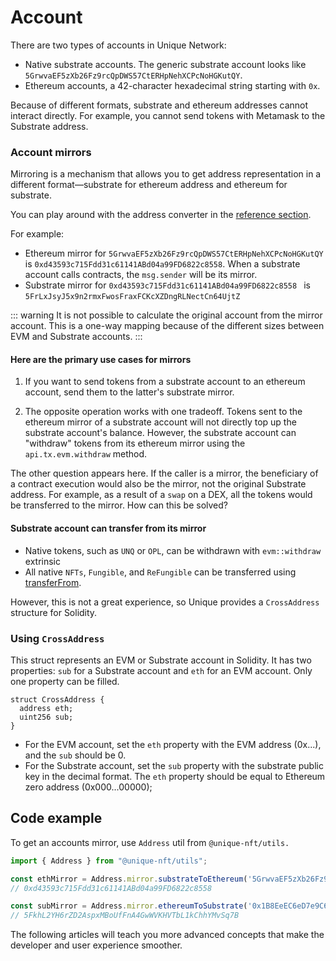 # Account 

There are two types of accounts in Unique Network:

- Native substrate accounts. The generic substrate account looks like `5GrwvaEF5zXb26Fz9rcQpDWS57CtERHpNehXCPcNoHGKutQY`.
- Ethereum accounts, a 42-character hexadecimal string starting with `0x`.

Because of different formats, substrate and ethereum addresses cannot interact directly. For example, you cannot send tokens with Metamask to the Substrate address.

### Account mirrors

Mirroring is a mechanism that allows you to get address representation in a different format—substrate for ethereum address and ethereum for substrate.

You can play around with the address converter in the [reference section](../../../../reference/tools.md).

For example:

- Ethereum mirror for `5GrwvaEF5zXb26Fz9rcQpDWS57CtERHpNehXCPcNoHGKutQY` is `0xd43593c715Fdd31c61141ABd04a99FD6822c8558`. When a substrate account calls contracts, the `msg.sender` will be its mirror.
- Substrate mirror for `0xd43593c715Fdd31c61141ABd04a99FD6822c8558 ` is `5FrLxJsyJ5x9n2rmxFwosFraxFCKcXZDngRLNectCn64UjtZ`

::: warning
It is not possible to calculate the original account from the mirror account. This is a one-way mapping because of the different sizes between EVM and Substrate accounts.
:::

#### Here are the primary use cases for mirrors

1. If you want to send tokens from a substrate account to an ethereum account, send them to the latter's substrate mirror.

2. The opposite operation works with one tradeoff. Tokens sent to the ethereum mirror of a substrate account will not directly top up the substrate account's balance. However, the substrate account can "withdraw" tokens from its ethereum mirror using the `api.tx.evm.withdraw` method.

The other question appears here. If the caller is a mirror, the beneficiary of a contract execution would also be the mirror, not the original Substrate address. For example, as a result of a `swap` on a DEX, all the tokens would be transferred to the mirror. How can this be solved?

#### Substrate account can transfer from its mirror

- Native tokens, such as `UNQ` or `OPL`, can be withdrawn with `evm::withdraw` extrinsic
- All native `NFTs`, `Fungible`, and `ReFungible` can be transferred using [transferFrom](./tokens.md#transfer).

However, this is not a great experience, so Unique provides a `CrossAddress` structure for Solidity.

### Using `CrossAddress`

This struct represents an EVM or Substrate account in Solidity. It has two properties: `sub` for a Substrate account and `eth` for an EVM account. Only one property can be filled.

```Solidity
struct CrossAddress {
  address eth;
  uint256 sub;
}
```

- For the EVM account, set the `eth` property with the EVM address (0x...), and the `sub` should be 0.
- For the Substrate account, set the `sub` property with the substrate public key in the decimal format. The `eth` property should be equal to Ethereum zero address (0x000...00000);

## Code example

To get an accounts mirror, use `Address` util from `@unique-nft/utils.`

```ts
import { Address } from "@unique-nft/utils";

const ethMirror = Address.mirror.substrateToEthereum('5GrwvaEF5zXb26Fz9rcQpDWS57CtERHpNehXCPcNoHGKutQY');
// 0xd43593c715Fdd31c61141ABd04a99FD6822c8558

const subMirror = Address.mirror.ethereumToSubstrate('0x1B8EeEC6eD7e9C6B98291A8274c006e251902Ef3');
// 5FkhL2YH6rZD2AspxMBoUfFnA4GwWVKHVTbL1kChhYMvSq7B
```

The following articles will teach you more advanced concepts that make the developer and user experience smoother. 
